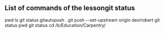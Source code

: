 
## List of commands of the lessongit status
pwd
ls
git status
gitautopush .
git push --set-upstream origin dev/robert
git status
pwd
git status
cd /b/Education/Carpentry/
